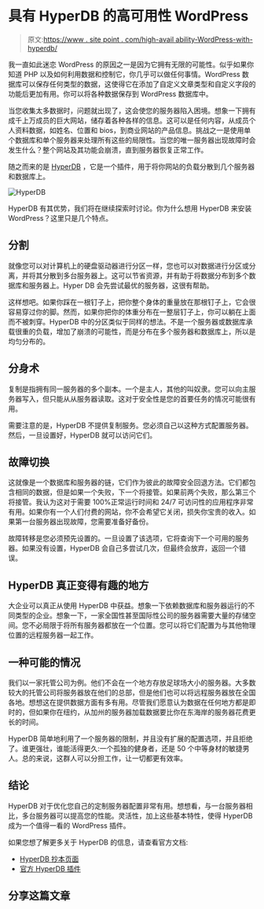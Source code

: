 # 具有 HyperDB 的高可用性 WordPress

> 原文:[https://www . site point . com/high-avail ability-WordPress-with-hyperdb/](https://www.sitepoint.com/high-availability-wordpress-with-hyperdb/)

我一直如此迷恋 WordPress 的原因之一是因为它拥有无限的可能性。似乎如果你知道 PHP 以及如何利用数据和控制它，你几乎可以做任何事情。WordPress 数据库可以保存任何类型的数据，这使得它在添加了自定义文章类型和自定义字段的功能后更加有用。你可以将各种数据保存到 WordPress 数据库中。

当您收集太多数据时，问题就出现了，这会使您的服务器陷入困境。想象一下拥有成千上万成员的巨大网站，储存着各种各样的信息。这可以是任何内容，从成员个人资料数据，如姓名、位置和 bios，到商业网站的产品信息。挑战之一是使用单个数据库和单个服务器来处理所有这些的局限性。当您的唯一服务器出现故障时会发生什么？整个网站及其功能会崩溃，直到服务器恢复正常工作。

随之而来的是 [HyperDB](https://wordpress.org/plugins/hyperdb/) ，它是一个插件，用于将你网站的负载分散到几个服务器和数据库上。

![HyperDB](../Images/618e9a44d7f5a5496c3ea8ae4cd9913e.png)

HyperDB 有其优势，我们将在继续探索时讨论。你为什么想用 HyperDB 来安装 WordPress？这里只是几个特点。

## 分割

就像您可以对计算机上的硬盘驱动器进行分区一样，您也可以对数据进行分区或分离，并将其分散到多台服务器上。这可以节省资源，并有助于将数据分布到多个数据库和服务器上。Hyper DB 会先尝试最优的服务器，这很有帮助。

这样想吧。如果你踩在一根钉子上，把你整个身体的重量放在那根钉子上，它会很容易穿过你的脚。然而，如果你把你的体重分布在一整层钉子上，你可以躺在上面而不被刺穿。HyperDB 中的分区类似于同样的想法。不是一个服务器或数据库承载很重的负载，增加了崩溃的可能性，而是分布在多个服务器和数据库上，所以是均匀分布的。

## 分身术

复制是指拥有同一服务器的多个副本。一个是主人，其他的叫奴隶。您可以向主服务器写入，但只能从从服务器读取。这对于安全性是您的首要任务的情况可能很有用。

需要注意的是，HyperDB 不提供复制服务。您必须自己以这种方式配置服务器。然后，一旦设置好，HyperDB 就可以访问它们。

## 故障切换

这就像是一个数据库和服务器的链，它们作为彼此的故障安全回退方法。它们都包含相同的数据，但是如果一个失败，下一个将接管。如果前两个失败，那么第三个将接管。我认为这对于需要 100%正常运行时间和 24/7 可访问性的应用程序非常有用。如果你有一个人们付费的网站，你不会希望它关闭，损失你宝贵的收入。如果第一台服务器出现故障，您需要准备好备份。

故障转移是您必须预先设置的。一旦设置了该选项，它将查询下一个可用的服务器。如果没有设置，HyperDB 会自己多尝试几次，但最终会放弃，返回一个错误。

## HyperDB 真正变得有趣的地方

大企业可以真正从使用 HyperDB 中获益。想象一下依赖数据库和服务器运行的不同类型的企业。想象一下，一家全国性甚至国际性公司的服务器需要大量的存储空间。您不必局限于将所有服务器都放在一个位置。您可以将它们配置为与其他物理位置的远程服务器一起工作。

## 一种可能的情况

我们以一家托管公司为例。他们不会在一个地方存放足球场大小的服务器。大多数较大的托管公司将服务器放在他们的总部，但是他们也可以将远程服务器放在全国各地。想想这在提供数据方面有多有用。尽管我们愿意认为数据在任何地方都是即时的，但如果你在纽约，从加州的服务器加载数据要比你在东海岸的服务器花费更长的时间。

HyperDB 简单地利用了一个服务器的限制，并且没有扩展的配置选项，并且拒绝了。谁更强壮，谁能活得更久:一个孤独的健身者，还是 50 个中等身材的敏捷男人。总的来说，这群人可以分担工作，让一切都更有效率。

## 结论

HyperDB 对于优化您自己的定制服务器配置非常有用。想想看，与一台服务器相比，多台服务器可以提高您的性能。灵活性，加上这些基本特性，使得 HyperDB 成为一个值得一看的 WordPress 插件。

如果您想了解更多关于 HyperDB 的信息，请查看官方文档:

*   [HyperDB 抄本页面](https://codex.wordpress.org/HyperDB)
*   [官方 HyperDB 插件](https://wordpress.org/plugins/hyperdb/)

## 分享这篇文章